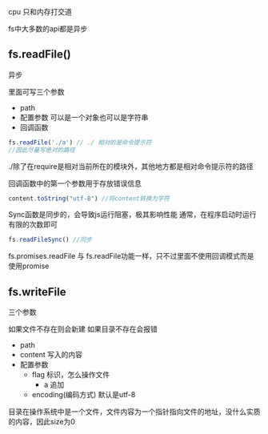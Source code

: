 cpu 只和内存打交道

fs中大多数的api都是异步

## fs.readFile()

异步

里面可写三个参数

- path
- 配置参数 可以是一个对象也可以是字符串
- 回调函数

```js
fs.readFile('./a') // ./ 相对的是命令提示符
//因此尽量写绝对的路径
```
./除了在require是相对当前所在的模块外，其他地方都是相对命令提示符的路径

回调函数中的第一个参数用于存放错误信息

```js
content.toString("utf-8") //将content转换为字符
```
Sync函数是同步的，会导致js运行阻塞，极其影响性能
通常，在程序启动时运行有限的次数即可

```js
fs.readFileSync() //同步
```

fs.promises.readFile 与 fs.readFile功能一样，只不过里面不使用回调模式而是使用promise

## fs.writeFile

三个参数

如果文件不存在则会新建
如果目录不存在会报错

- path
- content 写入的内容
- 配置参数
  - flag 标识，怎么操作文件
    - a 追加
  - encoding(编码方式) 默认是utf-8

目录在操作系统中是一个文件，文件内容为一个指针指向文件的地址，没什么实质的内容，因此size为0